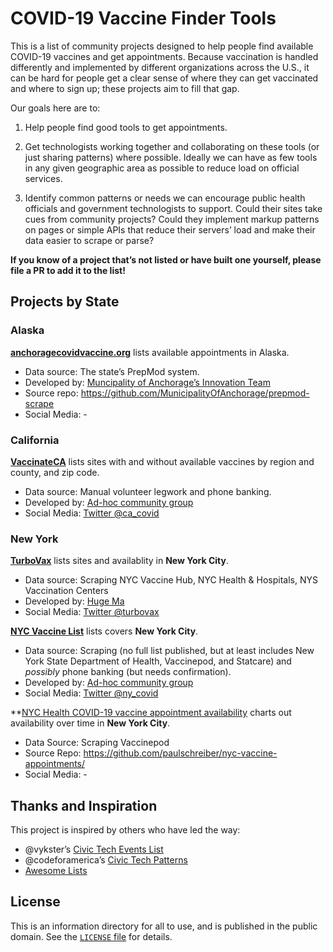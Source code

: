 # COVID-19 Vaccine Finder Tools

This is a list of community projects designed to help people find available COVID-19 vaccines and get appointments. Because vaccination is handled differently and implemented by different organizations across the U.S., it can be hard for people get a clear sense of where they can get vaccinated and where to sign up; these projects aim to fill that gap.

Our goals here are to:

1. Help people find good tools to get appointments.

2. Get technologists working together and collaborating on these tools (or just sharing patterns) where possible. Ideally we can have as few tools in any given geographic area as possible to reduce load on official services.

3. Identify common patterns or needs we can encourage public health officials and government technologists to support. Could their sites take cues from community projects? Could they implement markup patterns on pages or simple APIs that reduce their servers’ load and make their data easier to scrape or parse?

**If you know of a project that’s not listed or have built one yourself, please file a PR to add it to the list!**


## Projects by State

### Alaska

**[anchoragecovidvaccine.org](https://anchoragecovidvaccine.org/)** lists available appointments in Alaska.
- Data source: The state’s PrepMod system.
- Developed by: [Muncipality of Anchorage’s Innovation Team](https://medium.com/anchorage-i-team/about-us-574f8ac4d839)
- Source repo: https://github.com/MunicipalityOfAnchorage/prepmod-scrape
- Social Media: -


### California

**[VaccinateCA](https://www.vaccinateca.com/)** lists sites with and without available vaccines by region and county, and zip code.
- Data source: Manual volunteer legwork and phone banking.
- Developed by: [Ad-hoc community group](https://www.vaccinateca.com/about-us)
- Social Media: [Twitter @ca_covid](https://twitter.com/ca_covid)


### New York

**[TurboVax](https://www.turbovax.info/)** lists sites and availablity in **New York City**.
- Data source: Scraping NYC Vaccine Hub, NYC Health & Hospitals, NYS Vaccination Centers
- Developed by: [Huge Ma](https://hugema.com)
- Social Media: [Twitter @turbovax](https://twitter.com/turbovax)

**[NYC Vaccine List](https://nycvaccinelist.com/)** lists covers **New York City**.
- Data source: Scraping (no full list published, but at least includes New York State Department of Health, Vaccinepod, and Statcare) and *possibly* phone banking (but needs confirmation).
- Developed by: [Ad-hoc community group](https://nycvaccinelist.com/about)
- Social Media: [Twitter @ny_covid](https://twitter.com/ny_covid)

**[NYC Health COVID-19 vaccine appointment availability](https://paulschreiber.github.io/nyc-vaccine-appointments/) charts out availability over time in **New York City**.
- Data Source: Scraping Vaccinepod
- Source Repo: https://github.com/paulschreiber/nyc-vaccine-appointments/
- Social Media: -


## Thanks and Inspiration

This project is inspired by others who have led the way:

- @vykster’s [Civic Tech Events List](https://github.com/compilerla/civic-tech-events)
- @codeforamerica’s [Civic Tech Patterns](https://github.com/codeforamerica/civic-tech-patterns)
- [Awesome Lists](https://github.com/topics/awesome-lists)


## License

This is an information directory for all to use, and is published in the public domain. See the [`LICENSE` file](./LICENSE) for details.
